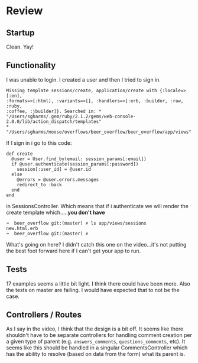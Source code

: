 # Review

## Startup

Clean. Yay!

## Functionality

I was unable to login.  I created a user and then I tried to sign in.

    Missing template sessions/create, application/create with {:locale=>[:en],
    :formats=>[:html], :variants=>[], :handlers=>[:erb, :builder, :raw, :ruby,
    :coffee, :jbuilder]}. Searched in: *
    "/Users/sgharms/.gem/ruby/2.1.2/gems/web-console-2.0.0/lib/action_dispatch/templates"
    * "/Users/sgharms/moose/overflows/beer_overflow/beer_overflow/app/views"

If I sign in i go to this code:


    def create
      @user = User.find_by(email: session_params[:email])
      if @user.authenticate(session_params[:password])
        session[:user_id] = @user.id
      else
        @errors = @user.errors.messages
        redirect_to :back
      end
    end


in SessionsController.  Which means that if i authenticate we will render the
create template which.....**you don't have**


    ➜  beer_overflow git:(master) ✗ ls app/views/sessions
    new.html.erb
    ➜  beer_overflow git:(master) ✗

What's going on here?  I didn't catch this one on the video...it's not putting
the best foot forward here if I can't get your app to run.

## Tests

17 examples seems a little bit light.  I think there could have been more.
Also the tests on master are failing.  I would have expected that to not be the
case.

## Controllers / Routes

As I say in the video, I think that the design is a bit off.  It seems like
there shouldn't have to be separate controllers for handling comment creation
per a given type of parent (e.g. `answers_comments`, `questions_comments`, etc).
It seems like this should be handled in a singular CommentsController which has
the ability to resolve (based on data from the form) what its parent is.





